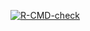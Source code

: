  <!-- badges: start -->
[![R-CMD-check](https://github.com/DylanKierans/rTest/actions/workflows/R-CMD-check.yaml/badge.svg)](https://github.com/DylanKierans/rTest/actions/workflows/R-CMD-check.yaml)
  <!-- badges: end -->
